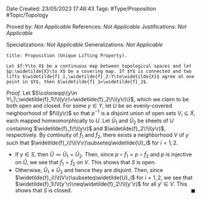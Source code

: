 <div class="topSpace"></div>

Date Created: 23/05/2023 17:48:43
Tags: #Type/Proposition #Topic/Topology

Proved by: _Not Applicable_
References: _Not Applicable_
Justifications: _Not Applicable_

Specializations: _Not Applicable_
Generalizations: _Not Applicable_

``` ad-Proposition
title: Proposition (Unique Lifting Property).

Let $f:Y\to X$ be a continuous map between topological spaces and let $p:\widetilde{X}\to X$ be a covering map. If $Y$ is connected and two lifts $\widetilde{f}_1,\widetilde{f}_2:Y\to\widetilde{X}$ agree at one point in $Y$, then $\widetilde{f}_1=\widetilde{f}_2$.

```

_Proof_. Let $S\coloneqq\{y\in Y\,|\,\widetilde{f}_1\!\l(y\r)=\widetilde{f}_2\!\l(y\r)\}$, which we claim to be both open and closed. For some $y\in Y$, let $U$ be an evenly-covered neighborhood of $f\l(y\r)$ so that $p^{-1}$ is a disjoint union of open sets $V_i\subseteq\widetilde{X}$, each mapped homeomorphically to $U$. Let $\widetilde{U}_1$ and $\widetilde{U}_2$ be sheets of $U$ containing $\widetilde{f}_1\!\l(y\r)$ and $\widetilde{f}_2\!\l(y\r)$, respectively. By continuity of $\widetilde{f}_1$ and $\widetilde{f}_2$, there exists a neighborhood $V$ of $y$ such that $\widetilde{f}_i\!\l(V\r)\subseteq\widetilde{U}_i$ for $i=1,2$.
* If $y\in S$, then $\widetilde{U}\coloneqq\widetilde{U}_1=\widetilde{U}_2$. Then, since $p\circ\widetilde{f}_1=p\circ\widetilde{f}_2$ and $p$ is injective on $\widetilde{U}$, we see that $\widetilde{f}_1=\widetilde{f}_2$ on $V$. This shows that $S$ is open.
* Otherwise, $\widetilde{U}_1\neq\widetilde{U}_2$ and hence they are disjoint. Then, since $\widetilde{f}_i\!\l(V\r)\subseteq\widetilde{U}_i$ for $i=1,2$, we see that $\widetilde{f}_1\!\l(y'\r)\neq\widetilde{f}_2\!\l(y'\r)$ for all $y'\in V$. This shows that $S$ is closed.<span style="float:right;">$\blacksquare$</span>
